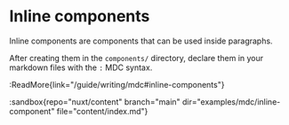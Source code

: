 # Inline components

Inline components are components that can be used inside paragraphs.

After creating them in the `components/` directory, declare them in your markdown files with the `:` MDC syntax.

:ReadMore{link="/guide/writing/mdc#inline-components"}

:sandbox{repo="nuxt/content" branch="main" dir="examples/mdc/inline-component" file="content/index.md"}

